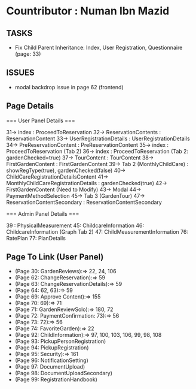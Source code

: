 # Countributor : Numan Ibn Mazid

## TASKS

* Fix Child Parent Inheritance: Index, User Registration, Questionnaire (page: 33)

## ISSUES

* modal backdrop issue in page 62 (frontend)

## Page Details

=== User Panel Details ===

31-> index : ProceedToReservation
32-> ReservationContents : ReservationContent
33-> UserRegistrationDetails : UserRegistrationDetails
34-> PreReservationContent : PreReservationContent
35-> index : ProceedToReservation (Tab 2)
36-> index : ProceedToReservation (Tab 2: gardenChecked=true)
37-> TourContent : TourContent
38-> FirstGardenContent : FirstGardenContent
39-> Tab 2 (MonthlyChildCare) : showRegType(true), gardenChecked(false)
40-> ChildCareRegistrationDetailsContent
41-> MonthlyChildCareRegistrationDetails : gardenChecked(true)
42-> FirstGardenContent (Need to Modify)
43-> Modal
44-> PaymentMethodSelection
45-> Tab 3 (GardenTour)
47-> ReservationContentSecondary : ReservationContentSecondary

=== Admin Panel Details ===

39 : PhysicalMeasurement
45: ChildcareInformation
46: ChildcareInformation (Graph Tab 2)
47: ChildMeasurementInformation
76: RatePlan
77: PlanDetails

## Page To Link (User Panel)

* (Page 30: GardenReviews):=> 22, 24, 106
* (Page 62: ChangeReservation):=> 59
* (Page 63: ChangeReservationDetails):=> 59
* (Page 64: 62, 63):=> 59
* (Page 69: Approve Content):=> 155
* (Page 70: 69):=> 71
* (Page 71: GardenReviewSolo):=> 180, 72
* (Page 72: PaymentConfirmation: 73):=> 56
* (Page 73: 72):=> 56
* (Page 74: FavoriteGarden):=> 22
* (Page 92: ChildInformation):=> 97, 100, 103, 106, 99, 98, 108
* (Page 93: PickupPersonRegistration)
* (Page 94: PickupRegistration)
* (Page 95: Security):=> 161
* (Page 96: NotificationSetting)
* (Page 97: DocumentUpload)
* (Page 98: DocumentUploadSecondary)
* (Page 99: RegistrationHandbook)
